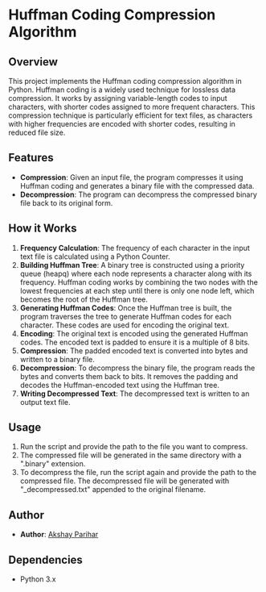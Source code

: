# Huffman Coding Compression Algorithm

## Overview
This project implements the Huffman coding compression algorithm in Python. Huffman coding is a widely used technique for lossless data compression. It works by assigning variable-length codes to input characters, with shorter codes assigned to more frequent characters. This compression technique is particularly efficient for text files, as characters with higher frequencies are encoded with shorter codes, resulting in reduced file size.

## Features
- **Compression**: Given an input file, the program compresses it using Huffman coding and generates a binary file with the compressed data.
- **Decompression**: The program can decompress the compressed binary file back to its original form.

## How it Works
1. **Frequency Calculation**: The frequency of each character in the input text file is calculated using a Python Counter.
2. **Building Huffman Tree**: A binary tree is constructed using a priority queue (heapq) where each node represents a character along with its frequency. Huffman coding works by combining the two nodes with the lowest frequencies at each step until there is only one node left, which becomes the root of the Huffman tree.
3. **Generating Huffman Codes**: Once the Huffman tree is built, the program traverses the tree to generate Huffman codes for each character. These codes are used for encoding the original text.
4. **Encoding**: The original text is encoded using the generated Huffman codes. The encoded text is padded to ensure it is a multiple of 8 bits.
5. **Compression**: The padded encoded text is converted into bytes and written to a binary file.
6. **Decompression**: To decompress the binary file, the program reads the bytes and converts them back to bits. It removes the padding and decodes the Huffman-encoded text using the Huffman tree.
7. **Writing Decompressed Text**: The decompressed text is written to an output text file.

## Usage
1. Run the script and provide the path to the file you want to compress.
2. The compressed file will be generated in the same directory with a ".binary" extension.
3. To decompress the file, run the script again and provide the path to the compressed file. The decompressed file will be generated with "_decompressed.txt" appended to the original filename.

## Author
- **Author**: [Akshay Parihar](https://github.com/Akshayparihar07)

## Dependencies
- Python 3.x
